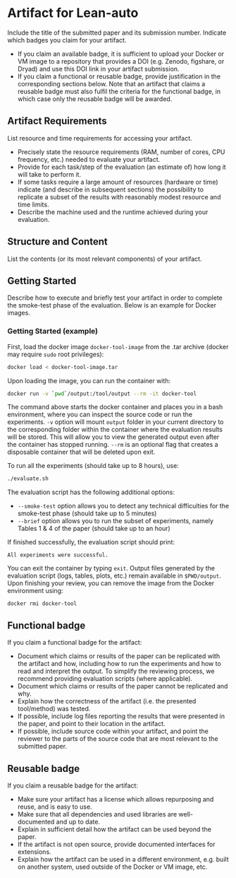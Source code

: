 # Artifact for Lean-auto

Include the title of the submitted paper and its submission number. Indicate which badges you claim for your artifact.

* If you claim an available badge, it is sufficient to upload your Docker or VM image to a repository that provides a DOI (e.g. Zenodo, figshare, or Dryad) and use this DOI link in your artifact submission.
* If you claim a functional or reusable badge, provide justification in the corresponding sections below. Note that an artifact that claims a reusable badge must also fulfil the criteria for the functional badge, in which case only the reusable badge will be awarded.


## Artifact Requirements

List resource and time requirements for accessing your artifact.

* Precisely state the resource requirements (RAM, number of cores, CPU frequency, etc.) needed to evaluate your artifact.
* Provide for each task/step of the evaluation (an estimate of) how long it will take to perform it.
* If some tasks require a large amount of resources (hardware or time) indicate (and describe in subsequent sections) the possibility to replicate a subset of the results with reasonably modest resource and time limits.
* Describe the machine used and the runtime achieved during your evaluation.


## Structure and Content

List the contents (or its most relevant components) of your artifact.


## Getting Started

Describe how to execute and briefly test your artifact in order to complete the smoke-test phase of the evaluation. Below is an example for Docker images.


### Getting Started (example)

First, load the docker image `docker-tool-image` from the .tar archive (docker may require `sudo` root privileges):

```bash
docker load < docker-tool-image.tar
```

Upon loading the image, you can run the container with:

```bash
docker run -v `pwd`/output:/tool/output --rm -it docker-tool
```

The command above starts the docker container and places you in a bash environment, where you can inspect the source code or run the experiments. `-v` option will mount `output` folder in your current directory to the corresponding folder within the container where the evaluation results will be stored. This will allow you to view the generated output even after the container has stopped running. `--rm` is an optional flag that creates a disposable container that will be deleted upon exit.

To run all the experiments (should take up to 8 hours), use:

```bash
./evaluate.sh 
```

The evaluation script has the following additional options:
* `--smoke-test` option allows you to detect any technical difficulties for the smoke-test phase (should take up to 5 minutes)
* `--brief` option allows you to run the subset of experiments, namely Tables 1 & 4 of the paper (should take up to an hour)

If finished successfully, the evaluation script should print:

```
All experiments were successful.
```

You can exit the container by typing `exit`. Output files generated by the evaluation script (logs, tables, plots, etc.) remain available in `$PWD/output`. Upon finishing your review, you can remove the image from the Docker environment using:
```
docker rmi docker-tool
```


## Functional badge

If you claim a functional badge for the artifact:

* Document which claims or results of the paper can be replicated with the artifact and how, including how to run the experiments and how to read and interpret the output. To simplify the reviewing process, we recommend providing evaluation scripts (where applicable).
* Document which claims or results of the paper cannot be replicated and why.
* Explain how the correctness of the artifact (i.e. the presented tool/method) was tested.
* If possible, include log files reporting the results that were presented in the paper, and point to their location in the artifact.
* If possible, include source code within your artifact, and point the reviewer to the parts of the source code that are most relevant to the submitted paper.


## Reusable badge

If you claim a reusable badge for the artifact:

* Make sure your artifact has a license which allows repurposing and reuse, and is easy to use.
* Make sure that all dependencies and used libraries are well-documented and up to date.
* Explain in sufficient detail how the artifact can be used beyond the paper.
* If the artifact is not open source, provide documented interfaces for extensions.
* Explain how the artifact can be used in a different environment, e.g. built on another system, used outside of the Docker or VM image, etc.
